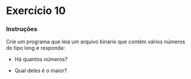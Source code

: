 # Exercício 10

### Instruções

Crie um programa que leia um arquivo binário que contém vários números do tipo long e responda:

- Há quantos números?

- Qual deles é o maior?